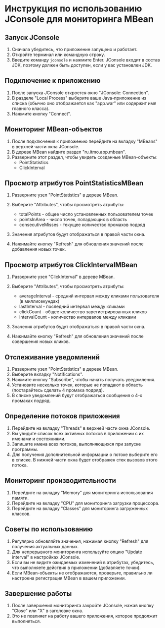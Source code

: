 # Инструкция по использованию JConsole для мониторинга MBean

## Запуск JConsole

1. Сначала убедитесь, что приложение запущено и работает.
2. Откройте терминал или командную строку.
3. Введите команду `jconsole` и нажмите Enter. JConsole входит в состав JDK, поэтому должен быть доступен, если у вас установлен JDK.

## Подключение к приложению

1. После запуска JConsole откроется окно "JConsole: Connection".
2. В разделе "Local Process" выберите ваше Java-приложение из списка (обычно оно отображается как "app.war" или содержит имя главного класса).
3. Нажмите кнопку "Connect".

## Мониторинг MBean-объектов

1. После подключения к приложению перейдите на вкладку "MBeans" в верхней части окна JConsole.
2. В дереве MBean найдите раздел "ru.itmo.app.mbean".
3. Разверните этот раздел, чтобы увидеть созданные MBean-объекты:
   - PointStatistics
   - ClickInterval

## Просмотр атрибутов PointStatisticsMBean

1. Разверните узел "PointStatistics" в дереве MBean.
2. Выберите "Attributes", чтобы просмотреть атрибуты:
   - totalPoints - общее число установленных пользователем точек
   - pointsInArea - число точек, попадающих в область
   - consecutiveMisses - текущее количество промахов подряд

3. Значения атрибутов будут отображаться в правой части окна.
4. Нажимайте кнопку "Refresh" для обновления значений после добавления новых точек.

## Просмотр атрибутов ClickIntervalMBean

1. Разверните узел "ClickInterval" в дереве MBean.
2. Выберите "Attributes", чтобы просмотреть атрибуты:
   - averageInterval - средний интервал между кликами пользователя (в миллисекундах)
   - lastInterval - последний интервал между кликами
   - clickCount - общее количество зарегистрированных кликов
   - intervalCount - количество интервалов между кликами

3. Значения атрибутов будут отображаться в правой части окна.
4. Нажимайте кнопку "Refresh" для обновления значений после совершения новых кликов.

## Отслеживание уведомлений

1. Разверните узел "PointStatistics" в дереве MBean.
2. Выберите вкладку "Notifications".
3. Нажмите кнопку "Subscribe", чтобы начать получать уведомления.
4. Установите несколько точек, которые не попадают в область (постарайтесь сделать 4 промаха подряд).
5. В списке уведомлений будут отображаться сообщения о 4-х промахах подряд.

## Определение потоков приложения

1. Перейдите на вкладку "Threads" в верхней части окна JConsole.
2. Вы увидите список всех активных потоков в приложении с их именами и состояниями.
3. Запишите имена всех потоков, выполняющихся при запуске программы.
4. Для получения дополнительной информации о потоке выберите его в списке. В нижней части окна будет отображен стек вызовов этого потока.

## Мониторинг производительности

1. Перейдите на вкладку "Memory" для мониторинга использования памяти.
2. Перейдите на вкладку "CPU" для мониторинга загрузки процессора.
3. Перейдите на вкладку "Classes" для мониторинга загруженных классов.

## Советы по использованию

1. Регулярно обновляйте значения, нажимая кнопку "Refresh" для получения актуальных данных.
2. Для непрерывного мониторинга используйте опцию "Update interval" в настройках JConsole.
3. Если вы не видите ожидаемых изменений в атрибутах, убедитесь, что выполняете действия в приложении (добавляете точки).
4. Если MBean-объекты не отображаются, проверьте, правильно ли настроена регистрация MBean в вашем приложении.

## Завершение работы

1. После завершения мониторинга закройте JConsole, нажав кнопку "Close" или "X" в заголовке окна.
2. Это не повлияет на работу вашего приложения, которое продолжит выполняться. 